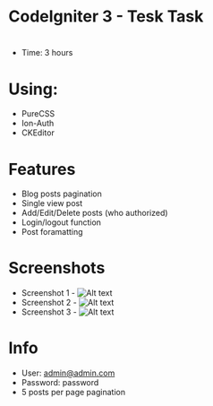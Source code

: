 # CodeIgniter 3 - Tesk Task

#
* Time: 3 hours

# Using:
* PureCSS
* Ion-Auth
* CKEditor

# Features
* Blog posts pagination
* Single view post
* Add/Edit/Delete posts (who authorized)
* Login/logout function
* Post foramatting

# Screenshots
* Screenshot 1 - ![Alt text](http://www.dima.rv.ua/2015-06-11_170316.png "Screenshot 1")
* Screenshot 2 - ![Alt text](http://www.dima.rv.ua/2015-06-11_170702.png "Screenshot 2")
* Screenshot 3 - ![Alt text](http://www.dima.rv.ua/2015-06-11_170713.png "Screenshot 3")

# Info
* User: admin@admin.com
* Password: password
* 5 posts per page pagination
